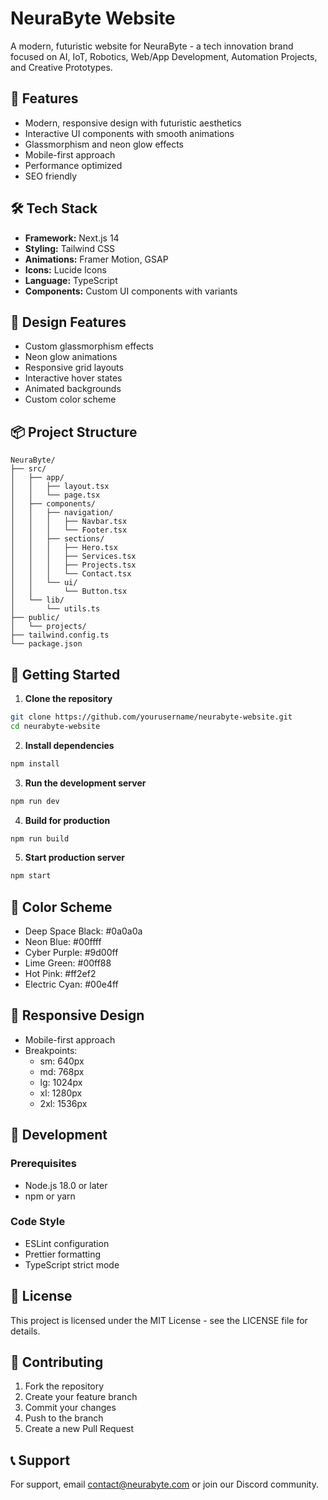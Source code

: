 # NeuraByte Website

A modern, futuristic website for NeuraByte - a tech innovation brand focused on AI, IoT, Robotics, Web/App Development, Automation Projects, and Creative Prototypes.

## 🚀 Features

- Modern, responsive design with futuristic aesthetics
- Interactive UI components with smooth animations
- Glassmorphism and neon glow effects
- Mobile-first approach
- Performance optimized
- SEO friendly

## 🛠️ Tech Stack

- **Framework:** Next.js 14
- **Styling:** Tailwind CSS
- **Animations:** Framer Motion, GSAP
- **Icons:** Lucide Icons
- **Language:** TypeScript
- **Components:** Custom UI components with variants

## 🎨 Design Features

- Custom glassmorphism effects
- Neon glow animations
- Responsive grid layouts
- Interactive hover states
- Animated backgrounds
- Custom color scheme

## 📦 Project Structure

```
NeuraByte/
├── src/
│   ├── app/
│   │   ├── layout.tsx
│   │   └── page.tsx
│   ├── components/
│   │   ├── navigation/
│   │   │   ├── Navbar.tsx
│   │   │   └── Footer.tsx
│   │   ├── sections/
│   │   │   ├── Hero.tsx
│   │   │   ├── Services.tsx
│   │   │   ├── Projects.tsx
│   │   │   └── Contact.tsx
│   │   └── ui/
│   │       └── Button.tsx
│   └── lib/
│       └── utils.ts
├── public/
│   └── projects/
├── tailwind.config.ts
└── package.json
```

## 🚀 Getting Started

1. **Clone the repository**

```bash
git clone https://github.com/yourusername/neurabyte-website.git
cd neurabyte-website
```

2. **Install dependencies**

```bash
npm install
```

3. **Run the development server**

```bash
npm run dev
```

4. **Build for production**

```bash
npm run build
```

5. **Start production server**

```bash
npm start
```

## 🎨 Color Scheme

- Deep Space Black: #0a0a0a
- Neon Blue: #00ffff
- Cyber Purple: #9d00ff
- Lime Green: #00ff88
- Hot Pink: #ff2ef2
- Electric Cyan: #00e4ff

## 📱 Responsive Design

- Mobile-first approach
- Breakpoints:
  - sm: 640px
  - md: 768px
  - lg: 1024px
  - xl: 1280px
  - 2xl: 1536px

## 🔧 Development

### Prerequisites

- Node.js 18.0 or later
- npm or yarn

### Code Style

- ESLint configuration
- Prettier formatting
- TypeScript strict mode

## 📄 License

This project is licensed under the MIT License - see the LICENSE file for details.

## 🤝 Contributing

1. Fork the repository
2. Create your feature branch
3. Commit your changes
4. Push to the branch
5. Create a new Pull Request

## 📞 Support

For support, email contact@neurabyte.com or join our Discord community.
